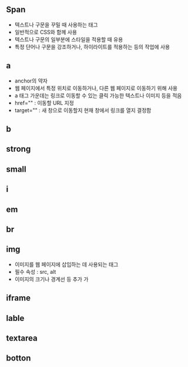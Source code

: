 ## Span
- 텍스트나 구문을 꾸밀 때 사용하는 태그
- 일반적으로 CSS와 함께 사용
- 텍스트나 구문의 일부분에 스타일을 적용할 때 유용
- 특정 단어나 구문을 강조하거나, 하이라이트를 적용하는 등의 작업에 사용 

## a
- anchor의 약자
- 웹 페이지에서 특정 위치로 이동하거나, 다른 웹 페이지로 이동하기 위해 사용
- a 태그 가운데는 링크로 이동할 수 있는 클릭 가능한 텍스트나 이미지 등을 적음
- href="" : 이동할 URL 지정
- target="" : 새 창으로 이동할지 현재 창에서 링크를 열지 결정함

## b


## strong


## small


## i


## em


## br


## img
- 이미지를 웹 페이지에 삽입하는 데 사용되는 태그
- 필수 속성 : src, alt
- 이미지의 크기나 경계선 등 추가 가

## iframe


## lable


## textarea


## botton

